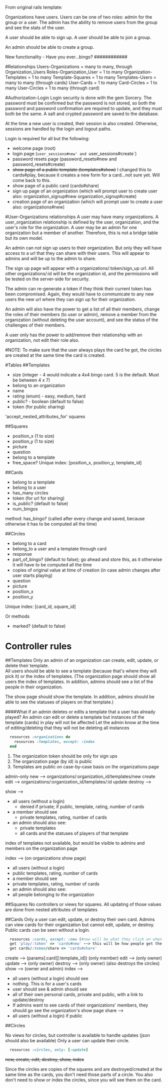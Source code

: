 From original rails template:

Organizations have users.  Users can be one of two roles: admin for the group or a user.  The admin has the ability to remove users from the group and see the stats of the user.

A user should be able to sign up.
A user should be able to join a group.

An admin should be able to create a group.


New functionality - Have you ever...bingo?
############


#Relationships
Users-Organizations = many to many, through Organization_Users
Roles-Organization_User = 1 to many
Organization-Templates = 1 to many
Template-Squares = 1 to many
Templates-Users = many to many (through cards)
User-Cards = 1 to many
Card-Circles = 1 to many
User-Circles = 1 to many (through card)


#Authorization-Login
Login security is done with the gem Sorcery.  The password must be confirmed but the password is not stored, so both the password and password confirmation are required to update, and they must both be the same.  A salt and crypted password are saved to the database.

At the time a new user is created, their session is also created.  Otherwise, sessions are handled by the login and logout paths.

Login is required for all but the following:

- welcome page (root) 
- login page (`user_sessions#new' and `user_sessions#create`)
- password resets page (password_resets#new and password_resets#create)
- ~~show page of a public template (templates#show)~~ I changed this to cards#play, because it creates a new form for a card...not sure yet.  Will come back to this.
- show page of a public card (cards#share)
- sign up page of an organization (which will prompt user to create user also: organization_signup#new organization_signup#create)
- creation page of an organization (which will prompt user to create a user also: organizations#new)


#User-Organizations relationships
A user may have many organizations.  A user_organization relationship is defined by the user, organization, and the user's role for the organization.  A user may be an admin for one organization but a member of another.  Therefore, this is not a bridge table but its own model.

An admin can not sign up users to their organization. But only they will have access to a url that they can share with their users.  This will appear to admins and will be up to the admin to share.

The sign up page will appear with a organizations/:token/sign_up url.  All other organizations/:id will be the organization id, and the permissions will be tested on the server-side for security.

The admin can re-generate a token if they think their current token has been compromised. Again, they would have to communicate to any new users the new url where they can sign up for their organization.

An admin will also have the power to get a list of all their members, change the roles of their members (to user or admin), remove a member from the organization (without deleting the user account), and see the status of the challenges of their members.

A user only has the power to add/remove their relationship with an organization, not edit their role also.

#NOTE:
To make sure that the user always plays the card he got, the circles are created at the same time the card is created.

#Tables
##Templates
- size (integer - 4 would indicate a 4x4 bingo card. 5 is the default.  Must be between 4 x 7)
- belong to an organization
- name
- rating (enum) - easy, medium, hard
- public? - boolean (default to false)
- token (for public sharing)

'accept_nested_attributes_for' squares

##Squares
- position_x (1 to size)
- position_y (1 to size)
- picture
- question
- belong to a template
- free_space?
Unique index: [position_x, position_y, template_id]

##Cards
- belong to a template
- belong to a user
- has_many circles
- token (for url for sharing)
- is_public? (default to false)
- num_bingos

method: has_bingo? (called after every change and saved, because otherwise it has to be computed all the time)

##Circles
- belong to a card
- belong_to a user and a template through card
- response
- part_of_bingo? (default to false); go ahead and store this, as it otherwise it will have to be computed all the time
- copies of original value at time of creation (in case admin changes after user starts playing)
 - question
 - picture
 - position_x
 - position_y

Unique index: [card_id, square_id]

Or methods
- marked? (default to false)

# Controller rules
##Templates
Only an admin of an organization can create, edit, update, or delete their template.  
All users should be able to see a template (because that's where they will pick it) or the index of templates.
(The organization page should show all users the index of templates.  In addition, admins should see a list of the people in their organization.

The show page should show the template.  In addition, admins should be able to see the statuses of players on that template.)

####What if an admin deletes or edits a template that a user has already played?
An admin can edit or delete a template but instances of the template (cards) in play will not be affected
Let the admin know at the time of editing/deleting that they will not be deleting all instances

```ruby
  resources :organizations do
    resources :templates, except: :index
  end
```

1. The organization token should be only for sign ups
2. The organization page (by id) is public
3. Templates are public on case-by-case basis on the organizations page

admin-only
new --> organizations/:organization_id/templates/new
create 
edit --> organizations/:organization_id/templates/:id
update
destroy -->


show --> 
- all users (without a login)
  - denied if private; if public, template, rating, number of cards
- a member should see
  - private templates, rating, number of cards
- an admin should also see:
  - private templates
  - all cards and the statuses of players of that template

index of templates not available, but would be visible to admins and members on the organization page

index --> (on organizations show page)
- all users (without a login)
 - public templates, rating, number of cards
- a member should see
 - private templates, rating, number of cards
- an admin should also see:
 - all people belonging to the organization

##Squares
No controllers or views for squares.  All updating of those values are done from nested attributes of templates

##Cards
Only a user can edit, update, or destroy their own card.
Admins can view cards for their organization but cannot edit, update, or destroy.
Public cards can be seen without a login.

```ruby
  resources :cards, except: :new (#new will be what they click on when they go to templates)
  get 'play/:token' => 'cards#new' --> this will be how people get the card
  get cards/:token/share => 'cards#share'
```
create --> (params[:card][:template_id]) (only member)
edit --> (only owner)
update --> (only owner)
destroy --> (only owner) (also destroys the circles)
show --> (owner and admin)
index -->
- all users (without a login) should see
 - nothing.  This is for a user's cards
- user should see & admin should see
 - all of their own personal cards, private and public, with a link to update/destroy
  - If admins want to see cards of their organizations' members, they should go see the organization's show page 
share --> 
- all users (without a login) if public

##Circles

No views for circles, but controller is available to handle updates (json should also be available)
Only a user can update their circle.

```ruby
  resources :circles, only: [:update]
```
~~new, create, edit, destroy, show, index~~

Since the circles are copies of the squares and are destroyed/created at the same time as the cards, you don't need those parts of a circle.  You also don't need to show or index the circles, since you will see them on the card.